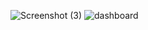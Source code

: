 ![Screenshot (3)](https://github.com/user-attachments/assets/df2d65e9-172d-4f66-b3f0-c511bc5933f9)
![dashboard](https://github.com/user-attachments/assets/6e32e9cf-1735-4fbe-a1bd-a873dfe7e300)
